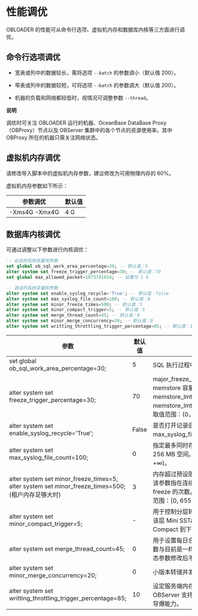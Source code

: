 性能调优 
=========================

OBLOADER 的性能可从命令行选项、虚拟机内存和数据库内核等三方面进行调优。

命令行选项调优 
----------------------------

* 宽表或列中的数据较长，需将选项 `--batch` 的参数调小（默认值 200）。

  

* 窄表或列中的数据较短，可将选项 `--batch` 的参数调大（默认值 200）。

  

* 机器的负载和网络都较低时，视情况可调整参数 `--thread`。

  



**说明**



调优时可关注 OBLOADER 运行的机器、OceanBase DataBase Proxy（OBProxy）节点以及 OBServer 集群中的各个节点的资源使用率。其中 OBProxy 所在的机器只需关注网络状态。

虚拟机内存调优 
----------------------------

请修改导入脚本中的虚拟机内存参数，建议修改为可用物理内存的 60%。

虚拟机内存参数如下所示：


|   **参数调优**    | **默认值** |
|---------------|---------|
| -Xms4G -Xmx4G | 4 G     |



数据库内核调优 
----------------------------

可通过调整以下参数进行内核调优：

```sql
-- 必设的系统变量和参数
set global ob_sql_work_area_percentage=30; -- 默认值：5
alter system set freeze_trigger_percentage=30; -- 默认值：70
set global max_allowed_packet=1073741824; -- 设置为 1 G

-- 选设的系统变量和参数
alter system set enable_syslog_recycle='True'; -- 默认值：false
alter system set max_syslog_file_count=100; -- 默认值：0
alter system set minor_freeze_times=500; -- 默认值：5
alter system set minor_compact_trigger=5; -- 默认值：5
alter system set merge_thread_count=45; -- 默认值：0
alter system set minor_merge_concurrency=20; -- 默认值：0
alter system set writting_throttling_trigger_percentage=85; -- 默认值：10
```



|                                                   **参数**                                                   | **默认值** |                                                                                                              **说明**                                                                                                              |
|------------------------------------------------------------------------------------------------------------|---------|----------------------------------------------------------------------------------------------------------------------------------------------------------------------------------------------------------------------------------|
| set global ob_sql_work_area_percentage=30;                                                                 | 5       | SQL 执行过程中的内存占用百分比。                                                                                                                                                                                                               |
| alter system set freeze_trigger_percentage=30;                                                             | 70      | major_freeze_trigger_percent=major_freeze 触发阈值 / memstore 容量  其中 memstore 容量是通过配置项 memstore_lmt_percent 计算所得。 计算公式为memstore_lmt_percent=memstore_limit/min_memory。 取值范围：(0，100）。 |
| alter system set enable_syslog_recycle='True';                                                             | False   | 是否打开记录旧日志的开关。 配合 max_syslog_file_count 生效，用于回收旧的日志文件。                                                                                                                                                                            |
| alter system set max_syslog_file_count=100;                                                                | 0       | 指定最多同时存在多少个日志文件，每个日志文件占用 256 MB 空间。当值为 0 时则不进行删除。 取值范围：\[0, +∞)。                                                                                                                                                 |
| alter system set minor_freeze_times=5; alter system set minor_freeze_times=500; (租户内存足够大时) | 3       | 内存超过预设限制会触发 minor freeze 或 major freeze，该参数指在连续两次触发 major freeze 之间触发 minor freeze 的次数。0 表示禁止自动触发 minor freeze。 取值范围：\[0, 65536)。                                                                                |
| alter system set minor_compact_trigger=5;                                                                  | -       | 用于控制分层转储触发向下一层 Compaction 的阈值，当该层 Mini SSTable总数达到 Trigger 时，所有 SSTable Compact 到下一层新的 SSTable。                                                                                                                                  |
| alter system set merge_thread_count=45;                                                                    | 0       | 用于设置每日合并工作的线程数。使用默认值时，合并线程数与目前是一样的，即 MIN \[逻辑 CPU 数\*30%, 10\]。动态参数修改后不需要重启即刻生效。 取值范围：\[0, 64\]。                                                                                                                 |
| alter system set minor_merge_concurrency=20;                                                               | 0       | 小版本转储并发线程数。                                                                                                                                                                                                                      |
| alter system set writting_throttling_trigger_percentage=85;                                                | 10      | 设定服务端内存限流阈值。自 V2.2.30 版本开始，OBServer 支持该系统参数，因此要求工具本身同时具备防导爆能力。                                                                                                                                                                   |





